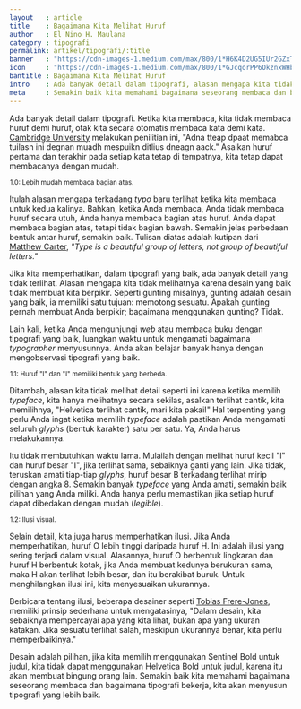 ```yaml
---
layout   : article
title    : Bagaimana Kita Melihat Huruf
author   : El Nino H. Maulana
category : tipografi
permalink: artikel/tipografi/:title
banner   : "https://cdn-images-1.medium.com/max/800/1*H6K4D2UG5IUr2GZxTxq--A.png"
icon     : "https://cdn-images-1.medium.com/max/800/1*GJcqorPP6OkznxWHb-qa3g.png"
bantitle : Bagaimana Kita Melihat Huruf 
intro    : Ada banyak detail dalam tipografi, alasan mengapa kita tidak melihatnya karena desain yang baik tidak membuat kita berpikir.
meta     : Semakin baik kita memahami bagaimana seseorang membaca dan bagaimana tipografi bekerja, kita akan menyusun tipografi yang lebih baik.
---
```


Ada banyak detail dalam tipografi. Ketika kita membaca, kita tidak membaca huruf demi huruf, otak kita secara otomatis membaca kata demi kata. <a href="http://www.mrc-cbu.cam.ac.uk/people/matt.davis/cmabridge/" title="Cambridge University" target="_blank">Cambridge University</a> melakukan penilitian ini, "Adna tteap dpaat memabca tuilasn ini degnan muadh mespuikn ditlius dneagn aack." Asalkan huruf pertama dan terakhir pada setiap kata tetap di tempatnya, kita tetap dapat membacanya dengan mudah.

<img src="data:image/png;base64,R0lGODlhAQABAAD/ACwAAAAAAQABAAACADs=" data-src="https://cdn-images-1.medium.com/max/800/1*wJg1g-A7jDb5PyN8Tr_WCA.png" alt="Lebih mudah membaca bagian atas." title="Lebih mudah membaca bagian atas."><small class="site-article__caption"><span class="oldstyle">1.0:</span> Lebih mudah membaca bagian atas.</small>

Itulah alasan mengapa terkadang *typo* baru terlihat ketika kita membaca untuk kedua kalinya. Bahkan, ketika Anda membaca, Anda tidak membaca huruf secara utuh, Anda hanya membaca bagian atas huruf. Anda dapat membaca bagian atas, tetapi tidak bagian bawah. Semakin jelas perbedaan bentuk antar huruf, semakin baik. Tulisan diatas adalah kutipan dari <a href="https://en.wikipedia.org/wiki/Matthew_Carter" title="Matthew Carter" target="_blank">Matthew Carter</a>, *"Type is a beautiful group of letters, not group of beautiful letters."*

Jika kita memperhatikan, dalam tipografi yang baik, ada banyak detail yang tidak terlihat. Alasan mengapa kita tidak melihatnya karena desain yang baik tidak membuat kita berpikir. Seperti gunting misalnya, gunting adalah desain yang baik, ia memiliki satu tujuan: memotong sesuatu. Apakah gunting pernah membuat Anda berpikir; bagaimana menggunakan gunting? Tidak.

Lain kali, ketika Anda mengunjungi *web* atau membaca buku dengan tipografi yang baik, luangkan waktu untuk mengamati bagaimana *typographer* menyusunnya. Anda akan belajar banyak hanya dengan mengobservasi tipografi yang baik.

<img src="data:image/png;base64,R0lGODlhAQABAAD/ACwAAAAAAQABAAACADs=" data-src="https://cdn-images-1.medium.com/max/800/1*mSypSsGHU58aL8742ous-w.png" alt="Huruf 'l' dan 'I' memiliki bentuk yang berbeda." title="Huruf 'l' dan 'I' memiliki bentuk yang berbeda."><small class="site-article__caption"><span class="oldstyle">1.1:</span> Huruf "l" dan "I" memiliki bentuk yang berbeda.</small>

Ditambah, alasan kita tidak melihat detail seperti ini karena ketika memilih *typeface*, kita hanya melihatnya secara sekilas, asalkan terlihat cantik, kita memilihnya, "Helvetica terlihat cantik, mari kita pakai!" Hal terpenting yang perlu Anda ingat ketika memilih *typeface* adalah pastikan Anda mengamati seluruh *glyphs* (bentuk karakter) satu per satu. Ya, Anda harus melakukannya.

Itu tidak membutuhkan waktu lama. Mulailah dengan melihat huruf kecil "l" dan huruf besar "I", jika terlihat sama, sebaiknya ganti yang lain. Jika tidak, teruskan amati tiap-tiap *glyphs*, huruf besar B terkadang terlihat mirip dengan angka 8. Semakin banyak *typeface* yang Anda amati, semakin baik pilihan yang Anda miliki. Anda hanya perlu memastikan jika setiap huruf dapat dibedakan dengan mudah (*legible*). 

<img src="data:image/png;base64,R0lGODlhAQABAAD/ACwAAAAAAQABAAACADs=" data-src="https://cdn-images-1.medium.com/max/800/1*rC0cMHaLk0Agk8ax55C3-g.png" alt="Ilusi visual." title="Ilusi visual."><small class="site-article__caption"><span class="oldstyle">1.2:</span> Ilusi visual.</small>

Selain detail, kita juga harus memperhatikan ilusi. Jika Anda memperhatikan, huruf O lebih tinggi daripada huruf H. Ini adalah ilusi yang sering terjadi dalam visual. Alasannya, huruf O berbentuk lingkaran dan huruf H berbentuk kotak, jika Anda membuat kedunya berukuran sama, maka H akan terlihat lebih besar, dan itu berakibat buruk. Untuk menghilangkan ilusi ini, kita menyesuaikan ukurannya. 

Berbicara tentang ilusi, beberapa desainer seperti <a href="https://en.wikipedia.org/wiki/Tobias_Frere-Jones" title="Tobias Frere-Jones" target="_blank">Tobias Frere-Jones</a>, memiliki prinsip sederhana untuk mengatasinya, "Dalam desain, kita sebaiknya mempercayai apa yang kita lihat, bukan apa yang ukuran katakan. Jika sesuatu terlihat salah, meskipun ukurannya benar, kita perlu memperbaikinya."

Desain adalah pilihan, jika kita memilih menggunakan Sentinel Bold untuk judul, kita tidak dapat menggunakan Helvetica Bold untuk judul, karena itu akan membuat bingung orang lain. Semakin baik kita memahami bagaimana seseorang membaca dan bagaimana tipografi bekerja, kita akan menyusun tipografi yang lebih baik.
